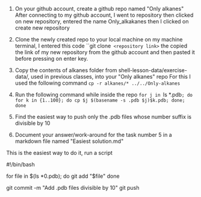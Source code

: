 1. On your github account, create a github repo named "Only alkanes"
   After connecting to my github account, I went to repository then clicked on new repository, entered the name Only_alkakanes then I clicked on create new repository

2. Clone the newly created repo to your local machine
on my machine terminal, I entered this code ``git clone` <repository link>` the copied the link of my new repository from the github account and then pasted it before pressing on enter key.
3. Copy the contents of alkanes folder from shell-lesson-data/exercise-data/, used in previous classes, into your "Only alkanes" repo
   For this I used the following command `cp -r alkanes/* ../../Only-alkanes`

4. Run the following command while inside the repo `for j in `ls *.pdb`; do for k in {1..100}; do cp $j $(basename -s .pdb $j)$k.pdb; done; done
`
5. Find the easiest way to push only the .pdb files whose number suffix is divisible by 10

6. Document your answer/work-around for the task number 5 in a markdown file named "Easiest solution.md"

This is the easiest way to do it, run a script

#!/bin/bash

for file in $(ls *0.pdb); do
  git add "$file"
done

git commit -m "Add .pdb files divisible by 10"
git push
